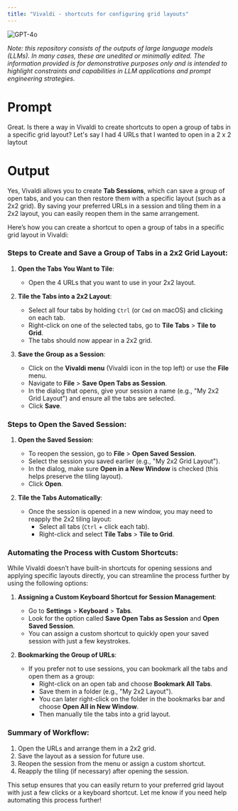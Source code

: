 ```yaml
---
title: "Vivaldi - shortcuts for configuring grid layouts"
---
```

![GPT-4o](https://img.shields.io/badge/GPT--4o-3333FF?style=for-the-badge&logo=openai&logoColor=white)



*Note: this repository consists of the outputs of large language models (LLMs). In many cases, these are unedited or minimally edited. The information provided is for demonstrative purposes only and is intended to highlight constraints and capabilities in LLM applications and prompt engineering strategies.*


# Prompt

Great. Is there a way in Vivaldi to create shortcuts to open a group of tabs in a specific grid layout? Let's say I had 4 URLs that I wanted to open in a 2 x 2 laytout

# Output
Yes, Vivaldi allows you to create **Tab Sessions**, which can save a group of open tabs, and you can then restore them with a specific layout (such as a 2x2 grid). By saving your preferred URLs in a session and tiling them in a 2x2 layout, you can easily reopen them in the same arrangement.

Here’s how you can create a shortcut to open a group of tabs in a specific grid layout in Vivaldi:

### Steps to Create and Save a Group of Tabs in a 2x2 Grid Layout:

1. **Open the Tabs You Want to Tile**:
   - Open the 4 URLs that you want to use in your 2x2 layout.

2. **Tile the Tabs into a 2x2 Layout**:
   - Select all four tabs by holding `Ctrl` (or `Cmd` on macOS) and clicking on each tab.
   - Right-click on one of the selected tabs, go to **Tile Tabs** > **Tile to Grid**.
   - The tabs should now appear in a 2x2 grid.

3. **Save the Group as a Session**:
   - Click on the **Vivaldi menu** (Vivaldi icon in the top left) or use the **File** menu.
   - Navigate to **File** > **Save Open Tabs as Session**.
   - In the dialog that opens, give your session a name (e.g., "My 2x2 Grid Layout") and ensure all the tabs are selected.
   - Click **Save**.

### Steps to Open the Saved Session:

1. **Open the Saved Session**:
   - To reopen the session, go to **File** > **Open Saved Session**.
   - Select the session you saved earlier (e.g., "My 2x2 Grid Layout").
   - In the dialog, make sure **Open in a New Window** is checked (this helps preserve the tiling layout).
   - Click **Open**.

2. **Tile the Tabs Automatically**:
   - Once the session is opened in a new window, you may need to reapply the 2x2 tiling layout:
     - Select all tabs (`Ctrl` + click each tab).
     - Right-click and select **Tile Tabs** > **Tile to Grid**.

### Automating the Process with Custom Shortcuts:

While Vivaldi doesn’t have built-in shortcuts for opening sessions and applying specific layouts directly, you can streamline the process further by using the following options:

1. **Assigning a Custom Keyboard Shortcut for Session Management**:
   - Go to **Settings** > **Keyboard** > **Tabs**.
   - Look for the option called **Save Open Tabs as Session** and **Open Saved Session**.
   - You can assign a custom shortcut to quickly open your saved session with just a few keystrokes.

2. **Bookmarking the Group of URLs**:
   - If you prefer not to use sessions, you can bookmark all the tabs and open them as a group:
     - Right-click on an open tab and choose **Bookmark All Tabs**.
     - Save them in a folder (e.g., "My 2x2 Layout").
     - You can later right-click on the folder in the bookmarks bar and choose **Open All in New Window**.
     - Then manually tile the tabs into a grid layout.

### Summary of Workflow:
1. Open the URLs and arrange them in a 2x2 grid.
2. Save the layout as a session for future use.
3. Reopen the session from the menu or assign a custom shortcut.
4. Reapply the tiling (if necessary) after opening the session.

This setup ensures that you can easily return to your preferred grid layout with just a few clicks or a keyboard shortcut. Let me know if you need help automating this process further!